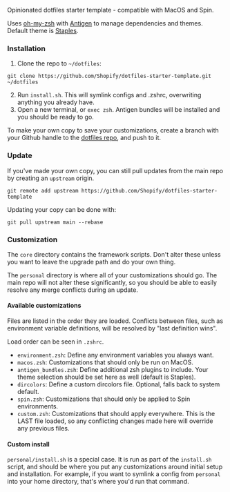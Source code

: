 Opinionated dotfiles starter template - compatible with MacOS and Spin.

Uses [oh-my-zsh](https://ohmyz.sh/) with [Antigen](https://github.com/zsh-users/antigen) to manage dependencies and themes.
Default theme is [Staples](https://github.com/dersam/staples).

### Installation
1. Clone the repo to `~/dotfiles`:
```
git clone https://github.com/Shopify/dotfiles-starter-template.git ~/dotfiles
```
2. Run `install.sh`. This will symlink configs and .zshrc, overwriting anything you already have.
3. Open a new terminal, or `exec zsh`. Antigen bundles will be installed and you should be ready to go.

To make your own copy to save your customizations, create a branch with your Github handle to the [dotfiles repo](https://github.com/Shopify/dotfiles), and push to it.

### Update
If you've made your own copy, you can still pull updates from the main repo by creating an `upstream` origin.

```
git remote add upstream https://github.com/Shopify/dotfiles-starter-template
```

Updating your copy can be done with:
```
git pull upstream main --rebase
```

### Customization
The `core` directory contains the framework scripts. Don't alter these unless you want to leave the upgrade path and
do your own thing.

The `personal` directory is where all of your customizations should go. The main repo will not alter these significantly,
so you should be able to easily resolve any merge conflicts during an update.

#### Available customizations
Files are listed in the order they are loaded. Conflicts between files, such as
environment variable definitions, will be resolved by "last definition wins".

Load order can be seen in `.zshrc`.

- `environment.zsh`: Define any environment variables you always want.
- `macos.zsh`: Customizations that should only be run on MacOS.
- `antigen_bundles.zsh`: Define additional zsh plugins to include. Your theme selection should be set here as well (default is Staples).
- `dircolors`: Define a custom dircolors file. Optional, falls back to system default.
- `spin.zsh`: Customizations that should only be applied to Spin environments.
- `custom.zsh`: Customizations that should apply everywhere. This is the LAST file
loaded, so any conflicting changes made here will override any previous files.

#### Custom install
`personal/install.sh` is a special case. It is run as part of the `install.sh` script, and should be where you put
any customizations around initial setup and installation. For example, if you want to symlink a config from `personal`
into your home directory, that's where you'd run that command.
